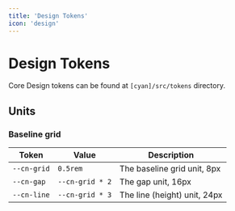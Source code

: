 ```yaml
---
title: 'Design Tokens'
icon: 'design'
---
```

# Design Tokens

Core Design tokens can be found at `[cyan]/src/tokens` directory. 

## Units

### Baseline grid

| Token | Value | Description |
|-------|-------|-------------|
| `--cn-grid` | `0.5rem` | The baseline grid unit, 8px |
| `--cn-gap` | `--cn-grid * 2` | The gap unit, 16px |
| `--cn-line` | `--cn-grid * 3` | The line (height) unit, 24px |